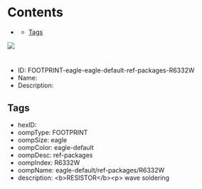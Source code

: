 



Contents
========

* [](#)
	* [Tags](#tags)
  
![][im]
# 

- ID: FOOTPRINT-eagle-eagle-default-ref-packages-R6332W
- Name: 
- Description: 

## Tags

- hexID: 
- oompType: FOOTPRINT
- oompSize: eagle
- oompColor: eagle-default
- oompDesc: ref-packages
- oompIndex: R6332W
- oompName: eagle-default/ref-packages/R6332W
- description: &lt;b&gt;RESISTOR&lt;/b&gt;&lt;p&gt;&#xD;
wave soldering



[im]: image.png
